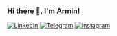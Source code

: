 ### Hi there 👋, I'm [Armin](https://github.com/armin2080)!
[![LinkedIn](https://img.shields.io/badge/linkedin-%230077B5.svg?style=for-the-badge&logo=linkedin&logoColor=white)](https://www.linkedin.com/in/armin-maddah-493838219/)
[![Telegram](https://img.shields.io/badge/Telegram-2CA5E0?style=for-the-badge&logo=telegram&logoColor=white)](https://t.me/armin_2080)
[![Instagram](https://img.shields.io/badge/Instagram-%23E4405F.svg?style=for-the-badge&logo=Instagram&logoColor=white)](https://instagram.com/_armin.2080_/)
